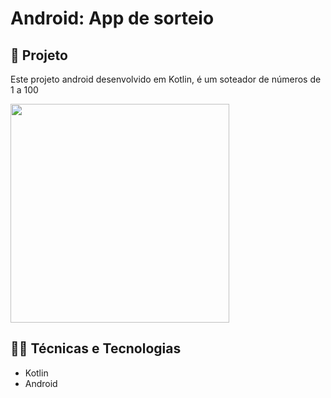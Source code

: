 ﻿# Android: App de sorteio 

## 📱 Projeto


Este projeto android desenvolvido em Kotlin, é um soteador de números de 1 a 100


<img src="https://imgur.com/9ftgPdP.png" width="350"/>

## 🧑‍💻 Técnicas e Tecnologias

- Kotlin 
- Android 


